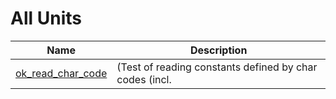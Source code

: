 # All Units


| Name | Description |
|---|---|
| [ok_read_char_code](ok_read_char_code.md) | (Test of reading constants defined by char codes (incl. |


